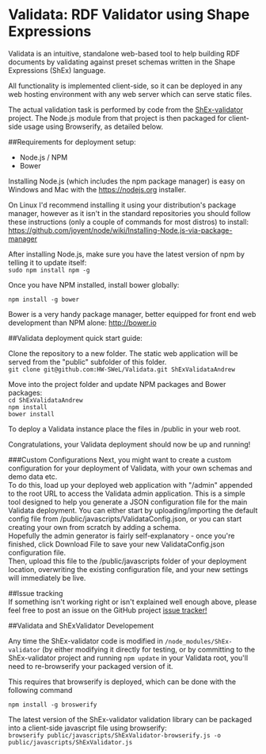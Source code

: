 # Validata: RDF Validator using Shape Expressions
Validata is an intuitive, standalone web-based tool to help building RDF documents by validating against preset schemas written in the Shape Expressions (ShEx) language.  

All functionality is implemented client-side, so it can be deployed in any web hosting environment with any web server which can serve static files.  

The actual validation task is performed by code from the [ShEx-validator](https://github.com/HW-SWeL/ShEx-validator) project. The Node.js module from that project is then packaged for client-side usage using Browserify, as detailed below.  

##Requirements for deployment setup:
* Node.js / NPM
* Bower

Installing Node.js (which includes the npm package manager) is easy on Windows and Mac with the https://nodejs.org installer.

On Linux I'd recommend installing it using your distribution's package manager, however as it isn't in the standard repositories you should follow these instructions (only a couple of commands for most distros) to install:
https://github.com/joyent/node/wiki/Installing-Node.js-via-package-manager  

After installing Node.js, make sure you have the latest version of npm by telling it to update itself:  
```sudo npm install npm -g```  

Once you have NPM installed, install bower globally:  
```
npm install -g bower
```  

Bower is a very handy package manager, better equipped for front end web development than NPM alone: http://bower.io  


##Validata deployment quick start guide:  

Clone the repository to a new folder. The static web application will be served from the "public" subfolder of this folder.  
```git clone git@github.com:HW-SWeL/Validata.git ShExValidataAndrew```

Move into the project folder and update NPM packages and Bower packages:  
```cd ShExValidataAndrew```  
```npm install```  
```bower install```  

To deploy a Validata instance place the files in /public in your web root.

Congratulations, your Validata deployment should now be up and running!  

###Custom Configurations
Next, you might want to create a custom configuration for your deployment of Validata, with your own schemas and demo data etc.   
To do this, load up your deployed web application with "/admin" appended to the root URL to access the Validata admin application. This is a simple tool designed to help you generate a JSON configuration file for the main Validata deployment.
You can either start by uploading/importing the default config file from /public/javascripts/ValidataConfig.json, or you can start creating your own from scratch by adding a schema.  
Hopefully the admin generator is fairly self-explanatory - once you're finished, click Download File to save your new ValidataConfig.json configuration file.   
Then, upload this file to the /public/javascripts folder of your deployment location, overwriting the existing configuration file, and your new settings will immediately be live.  

##Issue tracking  
If something isn't working right or isn't explained well enough above, please feel free to post an issue on the GitHub project [issue tracker!](https://github.com/HW-SWeL/Validata/issues)  

##Validata and ShExValidator Developement

Any time the ShEx-validator code is modified in ```/node_modules/ShEx-validator``` (by either modifying it directly for testing, or by committing to the ShEx-validator project and running ```npm update``` in your Validata root, you'll need to re-browserify your packaged version of it.

This requires that browserify is deployed, which can be done with the following command
```
npm install -g broswerify
```
The latest version of the ShEx-validator validation library can be packaged into a client-side javascript file using browserify:  
```browserify public/javascripts/ShExValidator-browserify.js -o public/javascripts/ShExValidator.js```  
